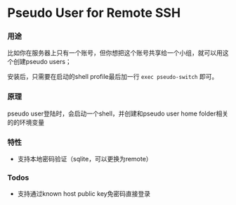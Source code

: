 # Pseudo User for Remote SSH

### 用途
比如你在服务器上只有一个账号，但你想把这个账号共享给一个小组，就可以用这个创建pseudo users；

安装后，只需要在启动的shell profile最后加一行 `exec pseudo-switch` 即可。

### 原理
pseudo user登陆时，会启动一个shell，并创建和pseudo user home folder相关的的环境变量

### 特性
- 支持本地密码验证（sqlite，可以更换为remote）

### Todos
- 支持通过known host public key免密码直接登录
